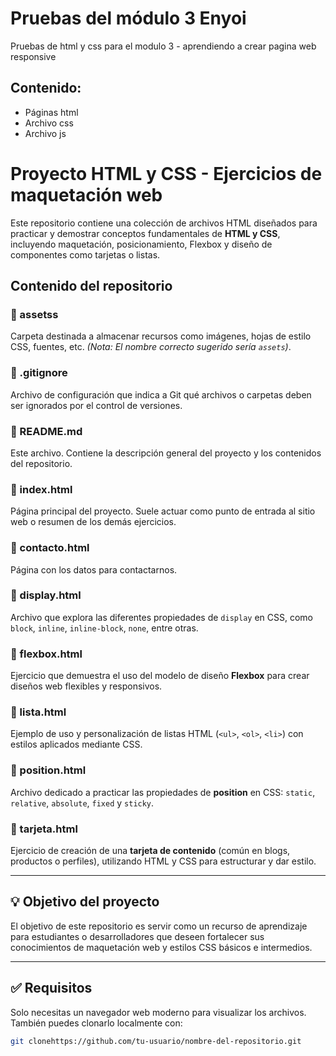 # Pruebas del módulo 3 Enyoi
Pruebas de html y css para el modulo 3 - aprendiendo a crear pagina web responsive

## Contenido:
- Páginas html
- Archivo css
- Archivo js

# Proyecto HTML y CSS - Ejercicios de maquetación web

Este repositorio contiene una colección de archivos HTML diseñados para practicar y demostrar conceptos fundamentales de **HTML y CSS**, incluyendo maquetación, posicionamiento, Flexbox y diseño de componentes como tarjetas o listas.

## Contenido del repositorio

### 📁 assetss
Carpeta destinada a almacenar recursos como imágenes, hojas de estilo CSS, fuentes, etc. *(Nota: El nombre correcto sugerido sería `assets`)*.

### 📄 .gitignore
Archivo de configuración que indica a Git qué archivos o carpetas deben ser ignorados por el control de versiones.

### 📄 README.md
Este archivo. Contiene la descripción general del proyecto y los contenidos del repositorio.

### 📄 index.html
Página principal del proyecto. Suele actuar como punto de entrada al sitio web o resumen de los demás ejercicios.

### 📄 contacto.html
Página con los datos para contactarnos.

### 📄 display.html
Archivo que explora las diferentes propiedades de `display` en CSS, como `block`, `inline`, `inline-block`, `none`, entre otras.

### 📄 flexbox.html
Ejercicio que demuestra el uso del modelo de diseño **Flexbox** para crear diseños web flexibles y responsivos.

### 📄 lista.html
Ejemplo de uso y personalización de listas HTML (`<ul>`, `<ol>`, `<li>`) con estilos aplicados mediante CSS.

### 📄 position.html
Archivo dedicado a practicar las propiedades de **position** en CSS: `static`, `relative`, `absolute`, `fixed` y `sticky`.

### 📄 tarjeta.html
Ejercicio de creación de una **tarjeta de contenido** (común en blogs, productos o perfiles), utilizando HTML y CSS para estructurar y dar estilo.

---

## 💡 Objetivo del proyecto

El objetivo de este repositorio es servir como un recurso de aprendizaje para estudiantes o desarrolladores que deseen fortalecer sus conocimientos de maquetación web y estilos CSS básicos e intermedios.

---

## ✅ Requisitos

Solo necesitas un navegador web moderno para visualizar los archivos. También puedes clonarlo localmente con:

```bash
git clonehttps://github.com/tu-usuario/nombre-del-repositorio.git
```


